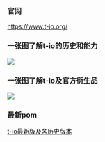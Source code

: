 ### 官网
https://www.t-io.org/

### 一张图了解t-io的历史和能力
![](https://res.t-io.org/doc/t-io-base_01.png?4345)

### 一张图了解t-io及官方衍生品
![](https://res.t-io.org/doc/t-io-base_02.png?4345)

### 最新pom

[t-io最新版及各历史版本](https://www.t-io.org/doc/149 "t-io最新版及各历史版本")
